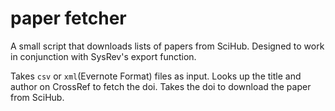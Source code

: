 # paper fetcher

A small script that downloads lists of papers from SciHub.
Designed to work in conjunction with SysRev's export function.

Takes ```csv``` or ```xml```(Evernote Format) files as input.
Looks up the title and author on CrossRef to fetch the doi.
Takes the doi to download the paper from SciHub.